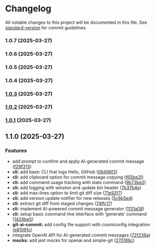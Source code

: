 # Changelog

All notable changes to this project will be documented in this file. See [standard-version](https://github.com/conventional-changelog/standard-version) for commit guidelines.

### 1.0.7 (2025-03-27)

### 1.0.6 (2025-03-27)

### 1.0.5 (2025-03-27)

### 1.0.4 (2025-03-27)

### [1.0.3](https://github.com/syedharis14/git-ai-commit/compare/v1.0.2...v1.0.3) (2025-03-27)

### [1.0.2](https://github.com/syedharis14/git-ai-commit/compare/v1.0.1...v1.0.2) (2025-03-27)

### [1.0.1](https://github.com/syedharis14/git-ai-commit/compare/v1.1.0...v1.0.1) (2025-03-27)

## 1.1.0 (2025-03-27)


### Features

* add prompt to confirm and apply AI-generated commit message ([f29f313](https://github.com/syedharis14/git-ai-commit/commit/f29f3133c145d6bfe5931b7fa2964de9854b357d))
* **cli:** add basic CLI that logs Hello, GitHub ([08496f3](https://github.com/syedharis14/git-ai-commit/commit/08496f3d67ffce90af86fe7c7d5f8fa4fba1f7b1))
* **cli:** add clipboard option for commit message copying ([f65be2f](https://github.com/syedharis14/git-ai-commit/commit/f65be2fb10a3926a697e98ca90503ff76b2bd924))
* **cli:** add command usage tracking with stats command ([9b73be2](https://github.com/syedharis14/git-ai-commit/commit/9b73be2aa0870486a5590555fe48a140cb89f9d0))
* **cli:** add logging with winston and update bin header ([7b37b4e](https://github.com/syedharis14/git-ai-commit/commit/7b37b4ef67d3b9119ed9e3879958bc1351c92a47))
* **cli:** add max-lines option to limit git diff size ([71e92f7](https://github.com/syedharis14/git-ai-commit/commit/71e92f7b650dae954ca3ec4d582b9911fa020787))
* **cli:** add version update notifier for new releases ([5c6b5ed](https://github.com/syedharis14/git-ai-commit/commit/5c6b5ed70374b5bc5a65e02a60f2c4221144bb3e))
* **cli:** extract git diff from staged changes ([74ffc17](https://github.com/syedharis14/git-ai-commit/commit/74ffc17f222a2644aa800af816d710496b155ee8))
* **cli:** implement AI-powered commit message generator ([1131a08](https://github.com/syedharis14/git-ai-commit/commit/1131a083bfb556711d17922d51d0bbd07fa86fdf))
* **cli:** setup basic command-line interface with ‘generate’ command ([1424be5](https://github.com/syedharis14/git-ai-commit/commit/1424be5d97cf229c624a6f09ea81dc4183d1ddca))
* **git-ai-commit:** add config file support with cosmiconfig integration ([e61091c](https://github.com/syedharis14/git-ai-commit/commit/e61091cc03f33464753a11b68106bca8333580ea))
* integrate OpenAI API for AI-generated commit messages ([72f239a](https://github.com/syedharis14/git-ai-commit/commit/72f239a819982577b8a9e73db9a6fdd3901914b8))
* **mocks:** add jest mocks for openai and simple-git ([270189c](https://github.com/syedharis14/git-ai-commit/commit/270189c22d55aeb88ed48ce79ebfd0a6bd74b910))
